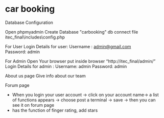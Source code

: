 # car booking
Database Configuration

Open phpmyadmin
Create Database "carbooking"
db connect file itec_final\includes\config.php

For User
Login Details for user:
Username : admin@gmail.com	
Password: admin

For Admin
Open Your browser put inside browser “http://itec_final/admin/”
Login Details for admin :
Username: admin
Password: admin

About us page
Give info about our team

Forum page
- When you login your user account -> click on your account name-> a list of functions appears ->
choose post a terminal -> save -> then you can see it on forum page
- has the function of finger rating, add stars

